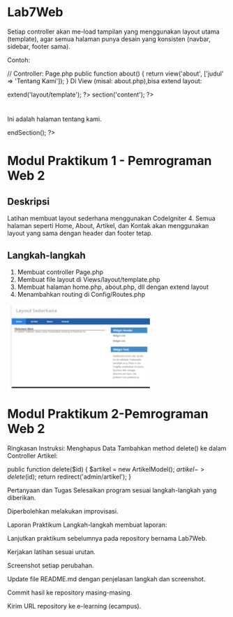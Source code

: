 # Lab7Web

Setiap controller akan me-load tampilan yang menggunakan layout utama (template), agar semua halaman punya desain yang konsisten (navbar, sidebar, footer sama).

Contoh:

// Controller: Page.php
public function about()
{
    return view('about', ['judul' => 'Tentang Kami']);
}
Di View (misal: about.php),bisa extend layout:

<?= $this->extend('layout/template'); ?>
<?= $this->section('content'); ?>
<h1><?= $judul ?></h1>
<p>Ini adalah halaman tentang kami.</p>
<?= $this->endSection(); ?>



# Modul Praktikum 1 - Pemrograman Web 2

## Deskripsi

Latihan membuat layout sederhana menggunakan CodeIgniter 4. Semua halaman seperti Home, About, Artikel, dan Kontak akan menggunakan layout yang sama dengan header dan footer tetap.

## Langkah-langkah 

1. Membuat controller Page.php
2. Membuat file layout di Views/layout/template.php
3. Membuat halaman home.php, about.php, dll dengan extend layout
4. Menambahkan routing di Config/Routes.php

![gambar](Screenshot/SS7.jpeg)

# Modul Praktikum 2-Pemrograman Web 2 

Ringkasan Instruksi:
Menghapus Data
Tambahkan method delete() ke dalam Controller Artikel:

public function delete($id)
{
    $artikel = new ArtikelModel();
    $artikel->delete($id);
    return redirect('admin/artikel');
} 

Pertanyaan dan Tugas
Selesaikan program sesuai langkah-langkah yang diberikan.

Diperbolehkan melakukan improvisasi.

Laporan Praktikum
Langkah-langkah membuat laporan:

Lanjutkan praktikum sebelumnya pada repository bernama Lab7Web.

Kerjakan latihan sesuai urutan.

Screenshot setiap perubahan.

Update file README.md dengan penjelasan langkah dan screenshot.

Commit hasil ke repository masing-masing.

Kirim URL repository ke e-learning (ecampus).
